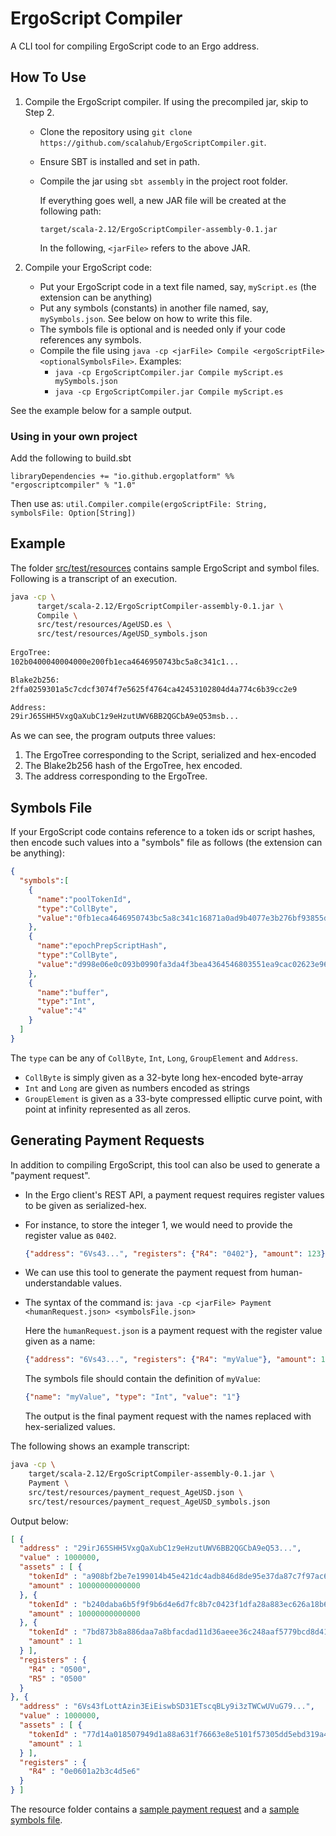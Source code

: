 # ErgoScript Compiler

A CLI tool for compiling ErgoScript code to an Ergo address.

## How To Use

1. Compile the ErgoScript compiler. If using the precompiled jar, skip to Step 2.
    - Clone the repository using `git clone https://github.com/scalahub/ErgoScriptCompiler.git`.
    - Ensure SBT is installed and set in path.
    - Compile the jar using `sbt assembly` in the project root folder. 
 
      If everything goes well, a new JAR file will be created at the following path: 
      
      `target/scala-2.12/ErgoScriptCompiler-assembly-0.1.jar`
      
      In the following, `<jarFile>` refers to the above JAR.

2. Compile your ErgoScript code:
    - Put your ErgoScript code in a text file named, say, `myScript.es` (the extension can be anything)
    - Put any symbols (constants) in another file named, say, `mySymbols.json`. See below on how to write this file.
    - The symbols file is optional and is needed only if your code references any symbols.
    - Compile the file using `java -cp <jarFile> Compile <ergoScriptFile> <optionalSymbolsFile>`. Examples:
        - `java -cp ErgoScriptCompiler.jar Compile myScript.es mySymbols.json`
        - `java -cp ErgoScriptCompiler.jar Compile myScript.es`

See the example below for a sample output.

### Using in your own project

Add the following to build.sbt

```
libraryDependencies += "io.github.ergoplatform" %% "ergoscriptcompiler" % "1.0"
```

Then use as: `util.Compiler.compile(ergoScriptFile: String,  symbolsFile: Option[String])`


## Example 

The folder [src/test/resources](src/test/resources) contains sample ErgoScript and symbol files.
Following is a transcript of an execution.

```bash
java -cp \
      target/scala-2.12/ErgoScriptCompiler-assembly-0.1.jar \
      Compile \
      src/test/resources/AgeUSD.es \
      src/test/resources/AgeUSD_symbols.json 
      
ErgoTree:
102b0400040004000e200fb1eca4646950743bc5a8c341c1...

Blake2b256:
2ffa0259301a5c7cdcf3074f7e5625f4764ca42453102804d4a774c6b39cc2e9

Address:
29irJ65SHH5VxgQaXubC1z9eHzutUWV6BB2QGCbA9eQ53msb...

```

As we can see, the program outputs three values:
1. The ErgoTree corresponding to the Script, serialized and hex-encoded
2. The Blake2b256 hash of the ErgoTree, hex encoded.
3. The address corresponding to the ErgoTree.

## Symbols File

If your ErgoScript code contains reference to a token ids or script hashes, then encode such values into a "symbols" file as follows (the extension can be anything):

```json
{
  "symbols":[
    {
      "name":"poolTokenId",
      "type":"CollByte",
      "value":"0fb1eca4646950743bc5a8c341c16871a0ad9b4077e3b276bf93855d51a042d1"
    },
    {
      "name":"epochPrepScriptHash",
      "type":"CollByte",
      "value":"d998e06e0c093b0990fa3da4f3bea4364546803551ea9cac02623e9675ba4522"
    },
    {
      "name":"buffer",
      "type":"Int",
      "value":"4"
    }
  ]
}
```

The `type` can be any of `CollByte`, `Int`, `Long`, `GroupElement` and `Address`.

- `CollByte` is simply given as a 32-byte long hex-encoded byte-array
- `Int` and `Long` are given as numbers encoded as strings
- `GroupElement` is given as a 33-byte compressed elliptic curve point, with point at infinity represented as all zeros.

## Generating Payment Requests

In addition to compiling ErgoScript, this tool can also be used to generate a "payment request".

- In the Ergo client's REST API, a payment request requires register values to be given as serialized-hex.
- For instance, to store the integer 1, we would need to provide the register value as `0402`. 
  ```json
  {"address": "6Vs43...", "registers": {"R4": "0402"}, "amount": 123}
  ```
- We can use this tool to generate the payment request from human-understandable values.

- The syntax of the command is:
  `java -cp <jarFile> Payment <humanRequest.json> <symbolsFile.json>`

  Here the `humanRequest.json` is a payment request with the register value given as a name:

  ```json
  {"address": "6Vs43...", "registers": {"R4": "myValue"}, "amount": 123}
  ```
  The symbols file should contain the definition of `myValue`:
  ```json
  {"name": "myValue", "type": "Int", "value": "1"}
  ```
  The output is the final payment request with the names replaced with hex-serialized values.

The following shows an example transcript:
```bash
java -cp \
    target/scala-2.12/ErgoScriptCompiler-assembly-0.1.jar \
    Payment \
    src/test/resources/payment_request_AgeUSD.json \
    src/test/resources/payment_request_AgeUSD_symbols.json 
```
Output below:
```json
[ {
  "address" : "29irJ65SHH5VxgQaXubC1z9eHzutUWV6BB2QGCbA9eQ53...",
  "value" : 1000000,
  "assets" : [ {
    "tokenId" : "a908bf2be7e199014b45e421dc4adb846d8de95e37da87c7f97ac6fb8e863fa2",
    "amount" : 10000000000000
  }, {
    "tokenId" : "b240daba6b5f9f9b6d4e6d7fc8b7c0423f1dfa28a883ec626a18b69be6c7590e",
    "amount" : 10000000000000
  }, {
    "tokenId" : "7bd873b8a886daa7a8bfacdad11d36aeee36c248aaf5779bcd8d41a13e4c1604",
    "amount" : 1
  } ],
  "registers" : {
    "R4" : "0500",
    "R5" : "0500"
  }
}, {
  "address" : "6Vs43fLottAzin3EiEiswbSD31ETscqBLy9i3zTWCwUVuG79...",
  "value" : 1000000,
  "assets" : [ {
    "tokenId" : "77d14a018507949d1a88a631f76663e8e5101f57305dd5ebd319a41028d80456",
    "amount" : 1
  } ],
  "registers" : {
    "R4" : "0e0601a2b3c4d5e6"
  }
} ]
```

The resource folder contains a [sample payment request](src/test/resources/payment_request_AgeUSD.json) and a [sample symbols file](src/test/resources/payment_request_AgeUSD_symbols.json).

